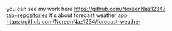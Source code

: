 you can see my work here https://github.com/NoreenNaz1234?tab=repositories
it's about forecast weather app https://github.com/NoreenNaz1234/forecast-weather
